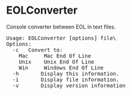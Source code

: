 # EOLConverter
Console converter between EOL in text files.
<pre>
Usage: EOLConverter [options] file\
Options:
  -c <to>  Convert to:
    Mac     Mac End Of Line
    Unix    Unix End Of Line
    Win     Windows End Of Line
  -h       Display this information.
  -i       Display file information.
  -v       Display version information
